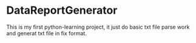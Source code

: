 DataReportGenerator
===================

This is my first python-learning project, it just do basic txt file parse work and generat txt file in fix format.
